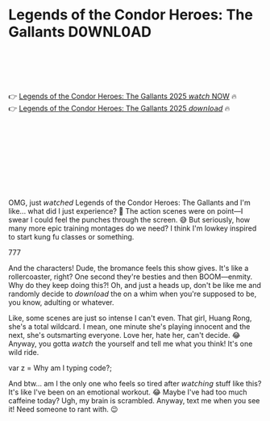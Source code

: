 # Legends of the Condor Heroes: The Gallants D0WNL0AD

<br><br><br><br>


👉 <a href="https://Alcidess-mindfancrealmro1988.github.io/bwbaxmdzbi/">Legends of the Condor Heroes: The Gallants 2025 𝘸𝘢𝘵𝘤𝘩 NOW</a> 🔥
<br>
👉 <a href="https://Alcidess-mindfancrealmro1988.github.io/bwbaxmdzbi/">Legends of the Condor Heroes: The Gallants 2025 𝘥𝘰𝘸𝘯𝘭𝘰𝘢𝘥</a> 🔥


<br><br><br><br><br><br><br><br>


OMG, just 𝘸𝘢𝘵𝘤𝘩𝘦𝘥 Legends of the Condor Heroes: The Gallants and I'm like... what did I just experience? 🤯 The action scenes were on point—I swear I could feel the punches through the screen. 😅 But seriously, how many more epic training montages do we need? I think I'm lowkey inspired to start kung fu classes or something. 

777

And the characters! Dude, the bromance feels this show gives. It's like a rollercoaster, right? One second they're besties and then BOOM—enmity. Why do they keep doing this?! Oh, and just a heads up, don't be like me and randomly decide to 𝘥𝘰𝘸𝘯𝘭𝘰𝘢𝘥 the   on a whim when you're supposed to be, you know, adulting or whatever. 

Like, some scenes are just so intense I can't even. That girl, Huang Rong, she's a total wildcard. I mean, one minute she's playing innocent and the next, she's outsmarting everyone. Love her, hate her, can't decide. 😂 Anyway, you gotta 𝘸𝘢𝘵𝘤𝘩 the   yourself and tell me what you think! It's one wild ride. 

var z = Why am I typing code?;

And btw... am I the only one who feels so tired after 𝘸𝘢𝘵𝘤𝘩𝘪𝘯𝘨 stuff like this? It's like I've been on an emotional workout. 😂 Maybe I've had too much caffeine today? Ugh, my brain is scrambled. Anyway, text me when you see it! Need someone to rant with. 😉

